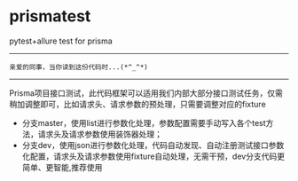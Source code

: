 # prismatest
pytest+allure test for prisma   
___
``亲爱的同事，当你读到这份代码时...(*^_^*)``
___
Prisma项目接口测试，此代码框架可以适用我们内部大部分接口测试任务，仅需稍加调整即可，比如请求头、请求参数的预处理，只需要调整对应的fixture  
- 分支master，使用list进行参数化处理，参数配置需要手动写入各个test方法，请求头及请求参数使用装饰器处理；  
- 分支dev，使用json进行参数化处理，代码自动发现、自动注册测试接口参数化配置，请求头及请求参数使用fixture自动处理，无需干预，dev分支代码更简单、更智能,推荐使用